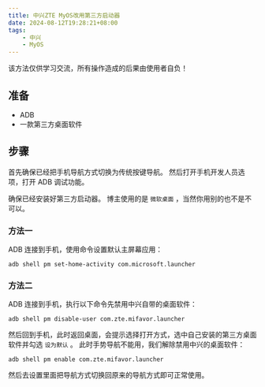 ```yaml
---
title: 中兴ZTE MyOS改用第三方启动器
date: 2024-08-12T19:28:21+08:00
tags:
    - 中兴
    - MyOS
---
```

该方法仅供学习交流，所有操作造成的后果由使用者自负！

## 准备

- ADB
- 一款第三方桌面软件

## 步骤

首先确保已经把手机导航方式切换为传统按键导航。
然后打开手机开发人员选项，打开 ADB 调试功能。

确保已经安装好第三方启动器。
博主使用的是 `微软桌面` ，当然你用别的也不是不可以。

### 方法一

ADB 连接到手机，使用命令设置默认主屏幕应用：

```shell
adb shell pm set-home-activity com.microsoft.launcher
```

### 方法二

ADB 连接到手机，执行以下命令先禁用中兴自带的桌面软件：

```shell
adb shell pm disable-user com.zte.mifavor.launcher
```

然后回到手机，此时返回桌面，会提示选择打开方式，选中自己安装的第三方桌面软件并勾选 `设为默认` 。
此时手势导航不能用，我们解除禁用中兴的桌面软件：

```shell
adb shell pm enable com.zte.mifavor.launcher
```

然后去设置里面把导航方式切换回原来的导航方式即可正常使用。
